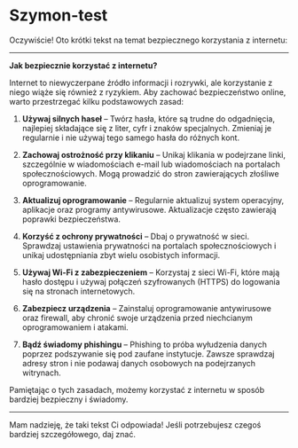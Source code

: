 # Szymon-test

Oczywiście! Oto krótki tekst na temat bezpiecznego korzystania z internetu:

---

**Jak bezpiecznie korzystać z internetu?**

Internet to niewyczerpane źródło informacji i rozrywki, ale korzystanie z niego wiąże się również z ryzykiem. Aby zachować bezpieczeństwo online, warto przestrzegać kilku podstawowych zasad:

1. **Używaj silnych haseł** – Twórz hasła, które są trudne do odgadnięcia, najlepiej składające się z liter, cyfr i znaków specjalnych. Zmieniaj je regularnie i nie używaj tego samego hasła do różnych kont.

2. **Zachowaj ostrożność przy klikaniu** – Unikaj klikania w podejrzane linki, szczególnie w wiadomościach e-mail lub wiadomościach na portalach społecznościowych. Mogą prowadzić do stron zawierających złośliwe oprogramowanie.

3. **Aktualizuj oprogramowanie** – Regularnie aktualizuj system operacyjny, aplikacje oraz programy antywirusowe. Aktualizacje często zawierają poprawki bezpieczeństwa.

4. **Korzyść z ochrony prywatności** – Dbaj o prywatność w sieci. Sprawdzaj ustawienia prywatności na portalach społecznościowych i unikaj udostępniania zbyt wielu osobistych informacji.

5. **Używaj Wi-Fi z zabezpieczeniem** – Korzystaj z sieci Wi-Fi, które mają hasło dostępu i używaj połączeń szyfrowanych (HTTPS) do logowania się na stronach internetowych.

6. **Zabezpiecz urządzenia** – Zainstaluj oprogramowanie antywirusowe oraz firewall, aby chronić swoje urządzenia przed niechcianym oprogramowaniem i atakami.

7. **Bądź świadomy phishingu** – Phishing to próba wyłudzenia danych poprzez podszywanie się pod zaufane instytucje. Zawsze sprawdzaj adresy stron i nie podawaj danych osobowych na podejrzanych witrynach.

Pamiętając o tych zasadach, możemy korzystać z internetu w sposób bardziej bezpieczny i świadomy.

---

Mam nadzieję, że taki tekst Ci odpowiada! Jeśli potrzebujesz czegoś bardziej szczegółowego, daj znać.

